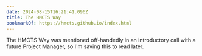 ```yaml
---
date: 2024-08-15T16:21:41.096Z
title: The HMCTS Way
bookmarkOf: https://hmcts.github.io/index.html
---
```


The HMCTS Way was mentioned off-handedly in an introductory call with a future Project Manager, so I'm saving this to read later.
